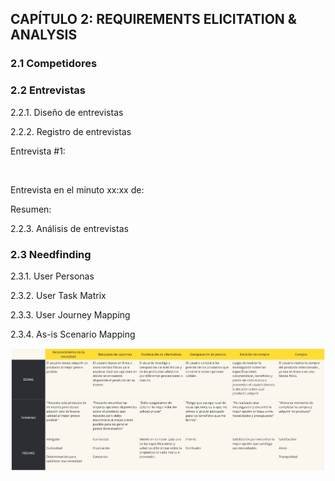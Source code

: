 ## CAPÍTULO 2: REQUIREMENTS ELICITATION & ANALYSIS
### 2.1 Competidores

### 2.2 Entrevistas

2.2.1. Diseño de entrevistas

2.2.2. Registro de entrevistas

Entrevista #1:

![]()

Entrevista en el minuto xx:xx de:

Resumen:

2.2.3. Análisis de entrevistas

### 2.3 Needfinding

2.3.1. User Personas

2.3.2. User Task Matrix

2.3.3. User Journey Mapping

2.3.4. As-is Scenario Mapping

![As-is Scenario Map](./images/As-is%20Scenario%20Map.jpg)





